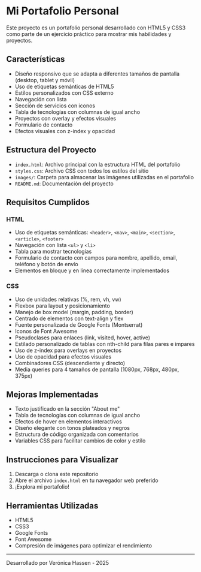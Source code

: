 # Mi Portafolio Personal

Este proyecto es un portafolio personal desarrollado con HTML5 y CSS3 como parte de un ejercicio práctico para mostrar mis habilidades y proyectos.

## Características

- Diseño responsivo que se adapta a diferentes tamaños de pantalla (desktop, tablet y móvil)
- Uso de etiquetas semánticas de HTML5
- Estilos personalizados con CSS externo
- Navegación con lista
- Sección de servicios con iconos
- Tabla de tecnologías con columnas de igual ancho
- Proyectos con overlay y efectos visuales
- Formulario de contacto
- Efectos visuales con z-index y opacidad

## Estructura del Proyecto

- `index.html`: Archivo principal con la estructura HTML del portafolio
- `styles.css`: Archivo CSS con todos los estilos del sitio
- `images/`: Carpeta para almacenar las imágenes utilizadas en el portafolio
- `README.md`: Documentación del proyecto

## Requisitos Cumplidos

### HTML
- Uso de etiquetas semánticas: `<header>`, `<nav>`, `<main>`, `<section>`, `<article>`, `<footer>`
- Navegación con lista `<ul>` y `<li>`
- Tabla para mostrar tecnologías
- Formulario de contacto con campos para nombre, apellido, email, teléfono y botón de envío
- Elementos en bloque y en línea correctamente implementados

### CSS
- Uso de unidades relativas (%, rem, vh, vw)
- Flexbox para layout y posicionamiento
- Manejo de box model (margin, padding, border)
- Centrado de elementos con text-align y flex
- Fuente personalizada de Google Fonts (Montserrat)
- Iconos de Font Awesome
- Pseudoclases para enlaces (link, visited, hover, active)
- Estilado personalizado de tablas con nth-child para filas pares e impares
- Uso de z-index para overlays en proyectos
- Uso de opacidad para efectos visuales
- Combinadores CSS (descendiente y directo)
- Media queries para 4 tamaños de pantalla (1080px, 768px, 480px, 375px)

## Mejoras Implementadas

- Texto justificado en la sección "About me"
- Tabla de tecnologías con columnas de igual ancho
- Efectos de hover en elementos interactivos
- Diseño elegante con tonos plateados y negros
- Estructura de código organizada con comentarios
- Variables CSS para facilitar cambios de color y estilo

## Instrucciones para Visualizar

1. Descarga o clona este repositorio
2. Abre el archivo `index.html` en tu navegador web preferido
3. ¡Explora mi portafolio!

## Herramientas Utilizadas

- HTML5
- CSS3
- Google Fonts
- Font Awesome
- Compresión de imágenes para optimizar el rendimiento

---

Desarrollado por Verónica Hassen - 2025